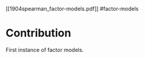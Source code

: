 [[1904spearman_factor-models.pdf]]
#factor-models

# Contribution
   
   First instance of factor models. 



